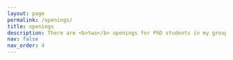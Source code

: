 ```yaml
---
layout: page
permalink: /openings/
title: openings
description: There are <b>two</b> openings for PhD students in my group at UAB starting in <b>Spring 2025</b> or <b>Fall 2025</b>. Please send your research interests along with your CV to my email (<a href="mailto:shenj@uab.edu">shenj@uab.edu</a>) if you are interested in joining.
nav: false
nav_order: 4
---
```

